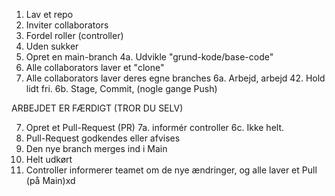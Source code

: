 1. Lav et repo
2. Inviter collaborators
3. Fordel roller (controller)
7. Uden sukker
4. Opret en main-branch
    4a. Udvikle "grund-kode/base-code"
5. Alle collaborators laver et "clone"
6. Alle collaborators laver deres egne branches
    6a. Arbejd, arbejd
    42. Hold lidt fri.
    6b. Stage, Commit, (nogle gange Push)

ARBEJDET ER FÆRDIGT (TROR DU SELV)

7. Opret et Pull-Request (PR)
    7a. informér controller
    6c. Ikke helt.
8. Pull-Request godkendes eller afvises
9. Den nye branch merges ind i Main
4. Helt udkørt
10. Controller informerer teamet om de nye ændringer,
    og alle laver et Pull (på Main)xd
